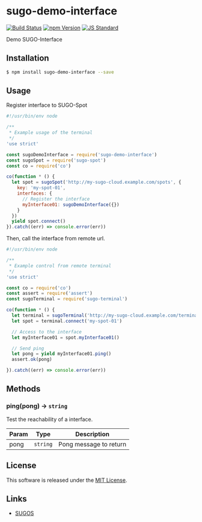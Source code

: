 sugo-demo-interface
==========

<!---
This file is generated by ape-tmpl. Do not update manually.
--->

<!-- Badge Start -->
<a name="badges"></a>

[![Build Status][bd_travis_shield_url]][bd_travis_url]
[![npm Version][bd_npm_shield_url]][bd_npm_url]
[![JS Standard][bd_standard_shield_url]][bd_standard_url]

[bd_repo_url]: https://github.com/realglobe-Inc/sugo-demo-interface
[bd_travis_url]: http://travis-ci.org/realglobe-Inc/sugo-demo-interface
[bd_travis_shield_url]: http://img.shields.io/travis/realglobe-Inc/sugo-demo-interface.svg?style=flat
[bd_travis_com_url]: http://travis-ci.com/realglobe-Inc/sugo-demo-interface
[bd_travis_com_shield_url]: https://api.travis-ci.com/realglobe-Inc/sugo-demo-interface.svg?token=
[bd_license_url]: https://github.com/realglobe-Inc/sugo-demo-interface/blob/master/LICENSE
[bd_codeclimate_url]: http://codeclimate.com/github/realglobe-Inc/sugo-demo-interface
[bd_codeclimate_shield_url]: http://img.shields.io/codeclimate/github/realglobe-Inc/sugo-demo-interface.svg?style=flat
[bd_codeclimate_coverage_shield_url]: http://img.shields.io/codeclimate/coverage/github/realglobe-Inc/sugo-demo-interface.svg?style=flat
[bd_gemnasium_url]: https://gemnasium.com/realglobe-Inc/sugo-demo-interface
[bd_gemnasium_shield_url]: https://gemnasium.com/realglobe-Inc/sugo-demo-interface.svg
[bd_npm_url]: http://www.npmjs.org/package/sugo-demo-interface
[bd_npm_shield_url]: http://img.shields.io/npm/v/sugo-demo-interface.svg?style=flat
[bd_standard_url]: http://standardjs.com/
[bd_standard_shield_url]: https://img.shields.io/badge/code%20style-standard-brightgreen.svg

<!-- Badge End -->


<!-- Description Start -->
<a name="description"></a>

Demo SUGO-Interface

<!-- Description End -->


<!-- Overview Start -->
<a name="overview"></a>



<!-- Overview End -->


<!-- Sections Start -->
<a name="sections"></a>

<!-- Section from "doc/guides/01.Installation.md.hbs" Start -->

<a name="section-doc-guides-01-installation-md"></a>
Installation
-----

```bash
$ npm install sugo-demo-interface --save
```


<!-- Section from "doc/guides/01.Installation.md.hbs" End -->

<!-- Section from "doc/guides/02.Usage.md.hbs" Start -->

<a name="section-doc-guides-02-usage-md"></a>
Usage
---------

Register interface to SUGO-Spot

```javascript
#!/usr/bin/env node

/**
 * Example usage of the terminal
 */
'use strict'

const sugoDemoInterface = require('sugo-demo-interface')
const sugoSpot = require('sugo-spot')
const co = require('co')

co(function * () {
  let spot = sugoSpot('http://my-sugo-cloud.example.com/spots', {
    key: 'my-spot-01',
    interfaces: {
      // Register the interface
      myInterface01: sugoDemoInterface({})
    }
  })
  yield spot.connect()
}).catch((err) => console.error(err))

```

Then, call the interface from remote url.

```javascript
#!/usr/bin/env node

/**
 * Example control from remote terminal
 */
'use strict'

const co = require('co')
const assert = require('assert')
const sugoTerminal = require('sugo-terminal')

co(function * () {
  let terminal = sugoTerminal('http://my-sugo-cloud.example.com/terminals', {})
  let spot = terminal.connect('my-spot-01')

  // Access to the interface
  let myInterface01 = spot.myInterface01()

  // Send ping
  let pong = yield myInterface01.ping()
  assert.ok(pong)

}).catch((err) => console.error(err))

```

<!-- Section from "doc/guides/02.Usage.md.hbs" End -->

<!-- Section from "doc/guides/03.Methods.md.hbs" Start -->

<a name="section-doc-guides-03-methods-md"></a>
Methods
---------

<a name="ping"></a>
### ping(pong) -> <code>string</code>

Test the reachability of a interface.

| Param | Type | Description |
| ----- | ---- | ----------- |
| pong  | <code>string</code> | Pong message to return |


<!-- Section from "doc/guides/03.Methods.md.hbs" End -->


<!-- Sections Start -->


<!-- LICENSE Start -->
<a name="license"></a>

License
-------
This software is released under the [MIT License](https://github.com/realglobe-Inc/sugo-demo-interface/blob/master/LICENSE).

<!-- LICENSE End -->


<!-- Links Start -->
<a name="links"></a>

Links
------

+ [SUGOS](https://github.com/realglobe-Inc/sugos)

<!-- Links End -->
